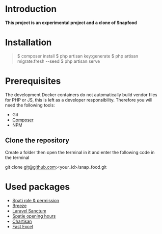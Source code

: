 # Introduction
**This project is an experimental project and a clone of Snapfood**

# Installation

> $ composer install
> $ php artisan key:generate 
> $ php artisan migrate:fresh --seed
> $ php artisan serve

# Prerequisites

The development Docker containers do not automatically build vendor files for PHP or JS, this is left as a developer responsibility. Therefore you will need the following tools:

-   Git
-   [Composer](http://getcomposer.org/)
-   NPM 

## Clone the repository

Create a folder then open the terminal in it and enter the following code in the terminal

git clone git@github.com:<your_id>/snap_food.git

# Used packages

 - [Spati role & permission](https://spatie.be/docs/laravel-permission/v5/introduction)
 - [Breeze](https://github.com/laravel/breeze)
 - [Laravel Sanctum](https://github.com/laravel/sanctum)
 - [Spatie opening hours](https://github.com/spatie/opening-hours)
 - [Chartisan](https://charts.erik.cat/)
 - [Fast Excel](https://github.com/rap2hpoutre/fast-excel)
